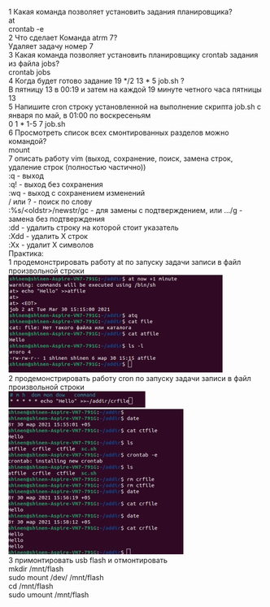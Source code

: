 1 Какая команда позволяет установить задания планировщика?  
  at <time> <date>  
	crontab -e <command>  
2 Что сделает Команда atrm 7?  
  Удаляет задачу номер 7  
3 Какая команда позволяет установить планировщику crontab задания из файла jobs?  
  crontab jobs  
4 Когда будет готово задание 19 */2 13 * 5 job.sh ?   
  В пятницу 13 в 00:19 и затем на каждой 19 минуте четного часа пятницы 13  
5 Напишите cron строку установленной на выполнение скрипта job.sh с января по май, в 01:00 по воскресеньям    
  0 1 * 1-5 7 job.sh  
6 Просмотреть список всех смонтированных разделов можно командой?  
  mount  
7 описать работу vim (выход, сохранение, поиск, замена строк, удаление строк (полностью частично))  
  :q - выход  
  :q! - выход без сохранения  
  :wq - выход с сохранением изменений  
  / или ? <word> - поиск по слову  
  :%s/\<oldstr\>/newstr/gc - для замены с подтверждением, или .../g - замена без подтверждения  
  :dd - удалить строку на которой стоит указатель  
  :Xdd - удалить X строк  
  :Xx - удалит X символов  
Практика:  
1 продемонстрировать работу at по запуску задачи записи в файл произвольной строки  
  ![at](https://github.com/Shinen99/Linux_administration/blob/lab6/lab6/at.png)  
2 продемонстрировать работу cron по запуску задачи записи в файл произвольной строки  
  ![croncon](https://github.com/Shinen99/Linux_administration/blob/lab6/lab6/crone.png)  
  ![cron](https://github.com/Shinen99/Linux_administration/blob/lab6/lab6/cron.png)  
3 примонтировать usb flash и отмонтировать  
  mkdir /mnt/flash  
  sudo mount /dev/<devname> /mnt/flash  
  cd /mnt/flash  
  sudo umount /mnt/flash  
